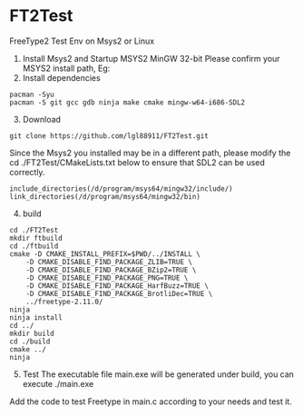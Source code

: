 # FT2Test
FreeType2 Test Env on Msys2 or Linux

1. Install Msys2 and Startup MSYS2 MinGW 32-bit
Please confirm your MSYS2 install path, Eg:
2. Install dependencies
```
pacman -Syu
pacman -S git gcc gdb ninja make cmake mingw-w64-i686-SDL2
```
3. Download
```
git clone https://github.com/lgl88911/FT2Test.git

```
Since the Msys2 you installed may be in a different path, please modify the cd ./FT2Test/CMakeLists.txt below to ensure that SDL2 can be used correctly.
```
include_directories(/d/program/msys64/mingw32/include/)
link_directories(/d/program/msys64/mingw32/bin)
```

4. build
```
cd ./FT2Test
mkdir ftbuild
cd ./ftbuild
cmake -D CMAKE_INSTALL_PREFIX=$PWD/../INSTALL \
    -D CMAKE_DISABLE_FIND_PACKAGE_ZLIB=TRUE \
    -D CMAKE_DISABLE_FIND_PACKAGE_BZip2=TRUE \
    -D CMAKE_DISABLE_FIND_PACKAGE_PNG=TRUE \
    -D CMAKE_DISABLE_FIND_PACKAGE_HarfBuzz=TRUE \
    -D CMAKE_DISABLE_FIND_PACKAGE_BrotliDec=TRUE \
    ../freetype-2.11.0/
ninja
ninja install
cd ../
mkdir build
cd ./build
cmake ../
ninja
```

5. Test
The executable file main.exe will be generated under build, you can execute ./main.exe


Add the code to test Freetype in main.c according to your needs and test it.
